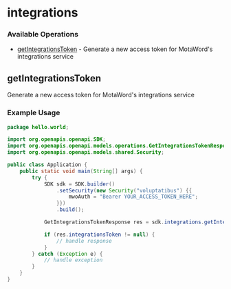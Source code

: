 # integrations

### Available Operations

* [getIntegrationsToken](#getintegrationstoken) - Generate a new access token for MotaWord's integrations service

## getIntegrationsToken

Generate a new access token for MotaWord's integrations service

### Example Usage

```java
package hello.world;

import org.openapis.openapi.SDK;
import org.openapis.openapi.models.operations.GetIntegrationsTokenResponse;
import org.openapis.openapi.models.shared.Security;

public class Application {
    public static void main(String[] args) {
        try {
            SDK sdk = SDK.builder()
                .setSecurity(new Security("voluptatibus") {{
                    mwoAuth = "Bearer YOUR_ACCESS_TOKEN_HERE";
                }})
                .build();

            GetIntegrationsTokenResponse res = sdk.integrations.getIntegrationsToken();

            if (res.integrationsToken != null) {
                // handle response
            }
        } catch (Exception e) {
            // handle exception
        }
    }
}
```
